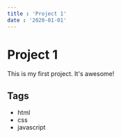 ```yaml
---
title : 'Project 1'
date : '2020-01-01'
---
```


# Project 1

This is my first project. It's awesome!

## Tags
* html
* css
* javascript